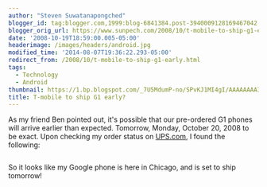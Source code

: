 ```yaml
---
author: "Steven Suwatanapongched"
blogger_id: tag:blogger.com,1999:blog-6841384.post-3940009128169467042
blogger_orig_url: https://www.sunpech.com/2008/10/t-mobile-to-ship-g1-early.html
date: '2008-10-19T18:59:00.005-05:00'
headerimage: /images/headers/android.jpg
modified_time: '2014-08-07T19:36:22.293-05:00'
redirect_from: /2008/10/t-mobile-to-ship-g1-early.html
tags:
  - Technology
  - Android
thumbnail: https://1.bp.blogspot.com/_7U5MdumP-no/SPvKJ1MI4gI/AAAAAAAAIJE/LamGf5KMYTs/s600/tmobile_g1_arrive_early.jpg
title: T-mobile to ship G1 early?
---
```



As my friend Ben pointed out, it's possible that our pre-ordered G1 phones will arrive earlier than expected.  Tomorrow, Monday, October 20, 2008 to be exact.  Upon checking my order status on <a href="https://www.ups.com">UPS.com</a>, I found the following:

<img   src="https://1.bp.blogspot.com/_7U5MdumP-no/SPvKJ1MI4gI/AAAAAAAAIJE/LamGf5KMYTs/s400/tmobile_g1_arrive_early.jpg" alt="" border="0" id="BLOGGER_PHOTO_ID_5259019260130812418" />

So it looks like my Google phone is here in Chicago, and is set to ship tomorrow!